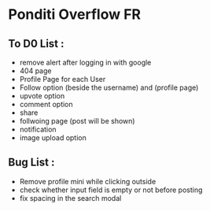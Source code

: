 # Ponditi Overflow FR

## To D0 List :

- remove alert after logging in with google
- 404 page
- Profile Page for each User
- Follow option (beside the username) and (profile page)
- upvote option
- comment option
- share
- follwoing page (post will be shown)
- notification
- image upload option

## Bug List :
- Remove profile mini while clicking outside
- check whether input field is empty or not before posting
- fix spacing in the search modal